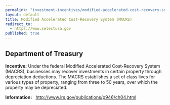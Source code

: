 ```yaml
---
permalink: "investment-incentives/modified-accelerated-cost-recovery-system-macrs.html"
layout: default
title: Modified Accelerated Cost-Recovery System (MACRS)
redirect_to:
  - https://www.selectusa.gov
published: true
---
```


<H2><STRONG>Department of Treasury </strong></h2>
<P><STRONG>Incentive:</strong> Under the federal Modified Accelerated Cost-Recovery System (MACRS), businesses may recover investments in certain property through depreciation deductions. The MACRS establishes a set of class lives for various types of property, ranging from three to 50 years, over which the property may be depreciated.</p>
<P><STRONG>Information:</strong>&nbsp;&nbsp; <A href="http://www.irs.gov/publications/p946/ch04.html">http://www.irs.gov/publications/p946/ch04.html</a><STRONG></strong></p>